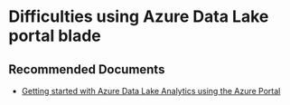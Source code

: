 <properties
	pageTitle="Difficulties using Azure Data Lake portal blade"
	description="Difficulties using Azure Data Lake portal blade"
	service="Microsoft.DataLakeAnalytics"
	resource="accounts"
	ms.author="guyhay,v-anukar"
	authoralias="guyhay,v-anukar"
	authors="guyhay,v-anukar"
	displayOrder="16"
	selfHelpType="resource"
	supportTopicIds="32680645"
	resourceTags=""
	productPesIds="15940"
	cloudEnvironments="public"
	articleId="datalakeanalytics-portalblade-issues"
/>

# Difficulties using Azure Data Lake portal blade


## **Recommended Documents**

* [Getting started with Azure Data Lake Analytics using the Azure Portal](https://docs.microsoft.com/azure/data-lake-analytics/data-lake-analytics-get-started-portal)<br>

